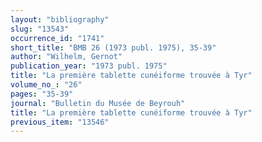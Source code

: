 ```yaml
---
layout: "bibliography"
slug: "13543"
occurrence_id: "1741"
short_title: "BMB 26 (1973 publ. 1975), 35-39"
author: "Wilhelm, Gernot"
publication_year: "1973 publ. 1975"
title: "La première tablette cunéiforme trouvée à Tyr"
volume_no_: "26"
pages: "35-39"
journal: "Bulletin du Musée de Beyrouh"
title: "La première tablette cunéiforme trouvée à Tyr"
previous_item: "13546"
---
```

